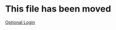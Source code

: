﻿# This file has been moved

[Optional Login](https://github.com/microsoft/WindowsTemplateStudio/blob/release/docs/UWP/services/optional-login.md)
